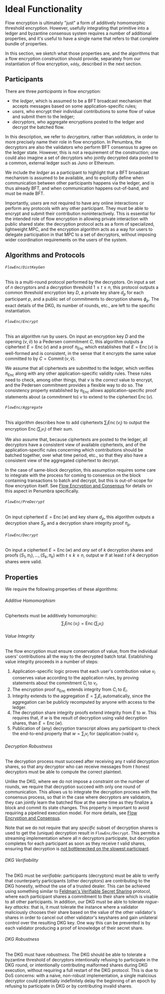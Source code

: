 # Ideal Functionality

Flow encryption is ultimately "just" a form of additively homomorphic threshold
encryption.  However, usefully integrating that primitive into a ledger and
byzantine consensus system requires a number of additional properties, and it's
useful to have a single name that refers to that complete bundle of properties.

In this section, we sketch what those properties are, and the algorithms that a
flow encryption construction should provide, separately from our instantiation
of flow encryption, `eddy`, described in the next section.

## Participants

There are three *participants* in flow encryption:

* the *ledger*, which is assumed to be a BFT broadcast mechanism that accepts messages based on some application-specific rules;
* *users*, who encrypt their individual contributions to some flow of value and submit them to the ledger;
* *decryptors*, who aggregate encryptions posted to the ledger and decrypt the batched flow.

In this description, we refer to *decryptors*, rather than *validators*, in
order to more precisely name their role in flow encryption.  In Penumbra, the
decryptors are also the validators who perform BFT consensus to agree on the
ledger state.  However, this is not a requirement of the construction; one could
also imagine a set of decryptors who jointly decrypted data posted to a common,
external ledger such as Juno or Ethereum.

We include the *ledger* as a participant to highlight that a BFT broadcast
mechanism is assumed to be available, and to explicitly define when
communication between other participants happens via the ledger, and is thus
already BFT, and when communication happens out-of-band, and must be made BFT.

Importantly, *users* are not required to have any online interactions or perform
any protocols with any other participant.  They must be able to encrypt and
submit their contribution noninteractively.  This is essential for the intended
role of flow encryption in allowing private interaction with public shared
state: the decryption protocol acts as a form of specialized, lightweight MPC,
and the encryption algorithm acts as a way for users to delegate participation
in that MPC to a set of decryptors, without imposing wider coordination
requirements on the users of the system.

## Algorithms and Protocols

###### `FlowEnc/DistKeyGen`

This is a multi-round protocol performed by the decryptors.  On input a set of
$n$ decryptors and a decryption threshold $1 \leq t \leq n$, this protocol
outputs a common threshold encryption key $D$, a private key share $d_p$ for
each participant $p$, and a public set of commitments to decryption shares
$\phi_p$.  The exact details of the DKG, its number of rounds, etc., are left to
the specific instantiation.

###### `FlowEnc/Encrypt`

This an algorithm run by users. On input an encryption key $D$ and the opening
$(v, \widetilde v)$
to a Pedersen commitment $C$, this algorithm outputs a
ciphertext $E = \operatorname{Enc}(v)$ and a proof $\pi_{\operatorname{Enc}}$ which establishes that
$E = \operatorname{Enc}(v)$ is well-formed and is consistent, in the sense that it
encrypts the same value committed to by $C = \operatorname{Commit}(v, \widetilde
v)$.

We assume that all ciphertexts are submitted to the ledger, which verifies 
$\pi_{\operatorname{Enc}}$ along with any other application-specific validity
rules.  These rules need to check, among other things, that $v$ is the *correct*
value to encrypt, and the Pedersen commitment provides a flexible way to do so.
The consistency property established by $\pi_{\operatorname{Enc}}$ allows
application-specific proof statements about (a commitment to) $v$ to extend to
the ciphertext $\operatorname{Enc}(v)$.

###### `FlowEnc/Aggregate`

This algorithm describes how to add ciphertexts $\sum_i \operatorname{Enc}(v_i)$ to
output the encryption $\operatorname{Enc}(\sum_i v_i)$ of their sum.

We also assume that, because ciphertexts are posted to the ledger, all
decryptors have a consistent view of available ciphertexts, and of the
application-specific rules concerning which contributions should be batched
together, over what time period, etc., so that they also have a consistent view
of the aggregated ciphertext to decrypt.  

In the case of same-block decryption,
this assumption requires some care to integrate with the process for coming to
consensus on the block containing transactions to batch and decrypt, but this is
out-of-scope for flow encryption itself.  See [Flow Encryption and
Consensus](../../protocol/flow-consensus.md) for details on this aspect in
Penumbra specifically.

###### `FlowEnc/PreDecrypt`

On input ciphertext $E = \operatorname{Enc}(w)$ and key share $d_p$, this algorithm outputs a decryption share $S_p$ and a decryption share integrity proof $\pi_p$.

###### `FlowEnc/Decrypt`

On input a ciphertext $E = \operatorname{Enc}(w)$ and *any set* of $k$ decryption
shares and proofs 
$(S_1, \pi_1), \ldots, (S_k, \pi_k)$ 
with
$t \leq k \leq n$,
output $w$ if at least $t$ of $k$ decryption shares were valid.

## Properties

We require the following properties of these algorithms:

###### Additive Homomorphism

Ciphertexts must be additively homomorphic:
$$
\sum_i \operatorname{Enc}(v_i) = \operatorname{Enc}\left(\sum_i v_i\right)
$$

###### Value Integrity

The flow encryption must ensure conservation of value, from the individual
users' contributions all the way to the decrypted batch total.  Establishing
value integrity proceeds in a number of steps:

1. Application-specific logic proves that each user's contribution value $v_i$ conserves value according to the application rules, by proving statements about the commitment $C_{i}$ to $v_{i}$.
2. The encryption proof $\pi_{\operatorname{Enc}}$ extends integrity from $C_{i}$ to $E_{i}$.
3. Integrity extends to the aggregation $E = \sum_i E_i$ automatically, since the aggregation can be publicly recomputed by anyone with access to the ledger.
4. The decryption share integrity proofs extend integrity from $E$ to $w$.  This requires that, if $w$ is the result of decryption using valid decryption shares, than $E = \operatorname{Enc}(w)$.
5. Publication of (any) decryption transcript allows any participant to check the end-to-end property that $w = \sum_i v_i$ for (application-)valid $v_i$.

###### Decryption Robustness

The decryption process must succeed after receiving any $t$ valid decryption
shares, so that any decryptor who can receive messages from $t$ honest
decryptors must be able to compute the correct plaintext.

Unlike the DKG, where we do not impose a constraint on the number of rounds, we
require that decryption succeed with only one round of communication.  This
allows us to integrate the decryption process with the consensus process, so
that in the case where decryptors are validators, they can jointly learn the
batched flow at the same time as they finalize a block and commit its state
changes.  This property is important to avoid requiring a pipelined execution
model.  For more details, see [Flow Encryption and
Consensus](../../protocol/flow-consensus.md).

Note that we do not require that any *specific* subset of decryption shares is
used to get the (unique) decryption result in `FlowEnc/Decrypt`.  This permits a
streaming implementation where all $n$ decryptors participate, but decryption
completes for each participant as soon as they receive $t$ valid shares,
ensuring that decryption is [not bottlenecked on the slowest
participant][tail-at-scale].

###### DKG Verifiability

The DKG must be *verifiable*:
participants (decryptors) must be able to verify that counterparty participants
(other decryptors) are contributing to the DKG honestly, without the use of a
trusted dealer. This can be achieved using something similar to [Feldman's
Verifiable Secret Sharing][feldman] protocol, where each participant shares a
commitment to their share which is visable to all other participants. In
addition, our DKG must be able to tolerate *rogue-key attacks*: that is, it
must tolerate the instance where a validator maliciously chooses their share
based on the value of the other validator's shares in order to cancel out other
validator's keyshares and gain unilateral control over the resulting DKG key.
One way this can be prevented is by each validator producing a proof of
knowledge of their secret share.

###### DKG Robustness

The DKG must have *robustness*. The DKG should be able to tolerate a byzantine
threshold of decryptors intentionally refusing to participate in the DKG round,
or intentionally contributing malformed shares during DKG execution, without
requiring a full restart of the DKG protocol. This is due to DoS concerns: with
a naive, non-robust implementation, a single malicious decryptor could
potentially indefinitely delay the beginning of an epoch by refusing to
participate in DKG or by contributing invalid shares.

[tail-at-scale]: https://cseweb.ucsd.edu/classes/sp18/cse291-c/post/schedule/p74-dean.pdf


[ethdkg]: https://eprint.iacr.org/2019/985
[feldman]: https://www.cs.umd.edu/~gasarch/TOPICS/secretsharing/feldmanVSS.pdf
[gennaro]: http://citeseerx.ist.psu.edu/viewdoc/download?doi=10.1.1.134.6445&rep=rep1&type=pdf
[GJMMST]: https://eprint.iacr.org/2021/005.pdf
[frost]: https://eprint.iacr.org/2020/852.pdf
